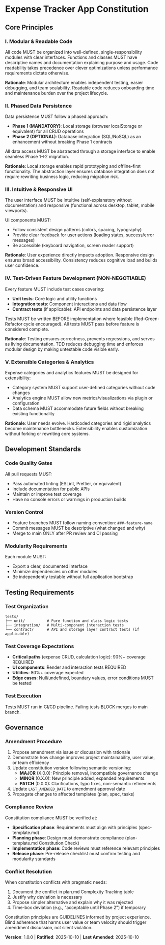 <!--
SYNC IMPACT REPORT
==================
Version Change: Initial → 1.0.0
Reason: Initial constitution ratification with 5 core principles

Modified Principles: N/A (initial creation)

Added Sections:
  - Core Principles (5 principles)
  - Development Standards
  - Testing Requirements
  - Governance

Removed Sections: N/A

Templates Status:
  ✅ plan-template.md - Compatible (Constitution Check section ready)
  ✅ spec-template.md - Compatible (Requirements section aligns)
  ✅ tasks-template.md - Compatible (Test task structure supports principle IV)
  ⚠ commands/ - No command files found in .specify/commands/

Follow-up TODOs:
  - RATIFICATION_DATE set to project initialization (2025-10-10 inferred from current context)
  - Consider adding performance benchmarking as a future principle if analytics become critical
-->

# Expense Tracker App Constitution

## Core Principles

### I. Modular & Readable Code

All code MUST be organized into well-defined, single-responsibility modules with clear interfaces.
Functions and classes MUST have descriptive names and documentation explaining purpose and usage.
Code readability takes precedence over clever optimizations unless performance requirements dictate otherwise.

**Rationale**: Modular architecture enables independent testing, easier debugging, and team scalability.
Readable code reduces onboarding time and maintenance burden over the project lifecycle.

### II. Phased Data Persistence

Data persistence MUST follow a phased approach:
- **Phase 1 (MANDATORY)**: Local storage (browser localStorage or equivalent) for all CRUD operations
- **Phase 2 (OPTIONAL)**: Database integration (SQL/NoSQL) as an enhancement without breaking Phase 1 contracts

All data access MUST be abstracted through a storage interface to enable seamless Phase 1→2 migration.

**Rationale**: Local storage enables rapid prototyping and offline-first functionality. The abstraction
layer ensures database integration does not require rewriting business logic, reducing migration risk.

### III. Intuitive & Responsive UI

The user interface MUST be intuitive (self-explanatory without documentation) and responsive
(functional across desktop, tablet, mobile viewports).

UI components MUST:
- Follow consistent design patterns (colors, spacing, typography)
- Provide clear feedback for user actions (loading states, success/error messages)
- Be accessible (keyboard navigation, screen reader support)

**Rationale**: User experience directly impacts adoption. Responsive design ensures broad accessibility.
Consistency reduces cognitive load and builds user confidence.

### IV. Test-Driven Feature Development (NON-NEGOTIABLE)

Every feature MUST include test cases covering:
- **Unit tests**: Core logic and utility functions
- **Integration tests**: Component interactions and data flow
- **Contract tests** (if applicable): API endpoints and data persistence layer

Tests MUST be written BEFORE implementation where feasible (Red-Green-Refactor cycle encouraged).
All tests MUST pass before feature is considered complete.

**Rationale**: Testing ensures correctness, prevents regressions, and serves as living documentation.
TDD reduces debugging time and enforces modular design by making untestable code visible early.

### V. Extensible Categories & Analytics

Expense categories and analytics features MUST be designed for extensibility:
- Category system MUST support user-defined categories without code changes
- Analytics engine MUST allow new metrics/visualizations via plugin or configuration
- Data schema MUST accommodate future fields without breaking existing functionality

**Rationale**: User needs evolve. Hardcoded categories and rigid analytics become maintenance bottlenecks.
Extensibility enables customization without forking or rewriting core systems.

## Development Standards

### Code Quality Gates

All pull requests MUST:
- Pass automated linting (ESLint, Prettier, or equivalent)
- Include documentation for public APIs
- Maintain or improve test coverage
- Have no console errors or warnings in production builds

### Version Control

- Feature branches MUST follow naming convention: `###-feature-name`
- Commit messages MUST be descriptive (what changed and why)
- Merge to main ONLY after PR review and CI passing

### Modularity Requirements

Each module MUST:
- Export a clear, documented interface
- Minimize dependencies on other modules
- Be independently testable without full application bootstrap

## Testing Requirements

### Test Organization

```
tests/
├── unit/          # Pure function and class logic tests
├── integration/   # Multi-component interaction tests
└── contract/      # API and storage layer contract tests (if applicable)
```

### Test Coverage Expectations

- **Critical paths** (expense CRUD, calculation logic): 90%+ coverage REQUIRED
- **UI components**: Render and interaction tests REQUIRED
- **Utilities**: 80%+ coverage expected
- **Edge cases**: Null/undefined, boundary values, error conditions MUST be tested

### Test Execution

Tests MUST run in CI/CD pipeline. Failing tests BLOCK merges to main branch.

## Governance

### Amendment Procedure

1. Propose amendment via issue or discussion with rationale
2. Demonstrate how change improves project maintainability, user value, or team efficiency
3. Update constitution version following semantic versioning:
   - **MAJOR** (X.0.0): Principle removal, incompatible governance change
   - **MINOR** (0.X.0): New principle added, expanded requirements
   - **PATCH** (0.0.X): Clarifications, typo fixes, non-semantic refinements
4. Update `LAST_AMENDED_DATE` to amendment approval date
5. Propagate changes to affected templates (plan, spec, tasks)

### Compliance Review

Constitution compliance MUST be verified at:
- **Specification phase**: Requirements must align with principles (spec-template.md)
- **Planning phase**: Design must demonstrate compliance (plan-template.md Constitution Check)
- **Implementation phase**: Code reviews must reference relevant principles
- **Release phase**: Pre-release checklist must confirm testing and modularity standards

### Conflict Resolution

When constitution conflicts with pragmatic needs:
1. Document the conflict in plan.md Complexity Tracking table
2. Justify why deviation is necessary
3. Propose simpler alternative and explain why it was rejected
4. Time-box deviation (e.g., "acceptable until Phase 2") if temporary

Constitution principles are GUIDELINES informed by project experience. Blind adherence that
harms user value or team velocity should trigger amendment discussion, not silent violation.

**Version**: 1.0.0 | **Ratified**: 2025-10-10 | **Last Amended**: 2025-10-10
